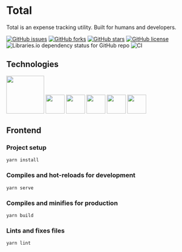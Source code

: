 # Total

Total is an expense tracking utility. Built for humans and developers.

[![GitHub issues](https://img.shields.io/github/issues/0x77dev/total)](https://github.com/0x77dev/total/issues)
[![GitHub forks](https://img.shields.io/github/forks/0x77dev/total)](https://github.com/0x77dev/total/network)
[![GitHub stars](https://img.shields.io/github/stars/0x77dev/total)](https://github.com/0x77dev/total/stargazers)
[![GitHub license](https://img.shields.io/github/license/0x77dev/total)](https://github.com/0x77dev/total/blob/master/LICENSE)
![Libraries.io dependency status for GitHub repo](https://img.shields.io/librariesio/github/0x77dev/total)
![CI](https://github.com/0x77dev/total/workflows/CI/badge.svg?branch=master)

## Technologies

<img src="https://firebase.google.com/downloads/brand-guidelines/SVG/logo-built_black.svg" heigth="25px" width="100px" /> <img src="https://cdn.svgporn.com/logos/vue.svg" heigth="50px" width="50px" /> <img src="https://cdn.svgporn.com/logos/vuetifyjs.svg" heigth="50px" width="50px" /> <img src="https://cdn.svgporn.com/logos/graphql.svg" heigth="50px" width="50px" /> <img src="https://cdn.svgporn.com/logos/google-cloud-platform.svg" heigth="50px" width="50px" /> <img src="https://cdn.svgporn.com/logos/google-cloud-functions.svg" heigth="50px" width="50px" />

## Frontend

### Project setup

```
yarn install
```

### Compiles and hot-reloads for development

```
yarn serve
```

### Compiles and minifies for production

```
yarn build
```

### Lints and fixes files

```
yarn lint
```
